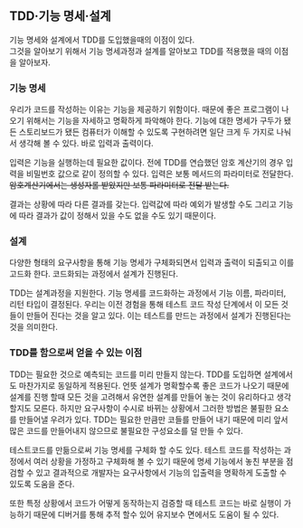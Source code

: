 ## **TDD·기능 명세·설계**

기능 명세와 설계에서 TDD를 도입했을때의 이점이 있다.   
그것을 알아보기 위해서 기능 명세과정과 설계를 알아보고 TDD를  적용했을 때의 이점을 알아보자.

### **기능 명세**

우리가 코드를 작성하는 이유는 기능을 제공하기 위함이다. 때문에 좋은 프로그램이 나오기 위해서는 기능을 자세하고 명확하게 파악해야 한다. 기능에 대한 명세가 구두가 됐든 스토리보드가 됐든 컴퓨터가 이해할 수 있도록 구현하려면 일단 크게 두 가지로 나눠서 생각해 볼 수 있다. 바로 입력과 출력이다.

입력은 기능을 실행하는데 필요한 값이다. 전에 TDD를 연습했던 암호 계산기의 경우 입력을 비밀번호 값으로 같이 정의할 수 있다. 입력은 보통 메서드의 파라미터로 전달한다. ~~암호계산기에서는 생성자롤 받았지만 보통 파라미터로 전달 받는다.~~

결과는 상황에 따라 다른 결과를 갖는다. 입력값에 따라 예외가 발생할 수도 그리고 기능에 따라 결과가 값이 정해서 있을 수도 없을 수도 있기 때문이다.

### **설계**

다양한 형태의 요구사항을 통해 기능 명세가 구체화되면서 입력과 출력이 되출되고 이를 고드화 한다. 코드화되는 과정에서 설계가 진행된다.

TDD는 설계과정을 지원한다. 기능 명세를 코드화하는 과정에서 기능 이름, 파라미터, 리턴 타입이 결정된다. 우리는 이전 경험을 통해 테스트 코드 작성 단계에서 이 모든 것들이 만들어 진다는 것을 알고 있다. 이는 테스트를 만드는 과정에서 설계가 진행된다는 것을 의미한다. 

### **TDD를 함으로써 얻을 수 있는 이점**

TDD는 필요한 것으로 예측되는 코드를 미리 만들지 않는다. TDD를 도입하면 설계에서도 마찬가지로 동일하게 적용된다. 언뜻 설계가 명확할수록 좋은 코드가 나오기 때문에 설계를 진행 할때 모든 것을 고려해서 유연한 설계를 만들어 놓는 것이 유리하다고 생각할지도 모른다. 하지만 요구사항이 수시로 바뀌는 상황에서 그러한 방법은 불필한 요소를 만들어낼 우려가 있다. TDD는 필요한 만큼만 코들를 만들어 내기 때문에 미리 앞서 많은 코드를 만들어내지 않으므로 불필요한 구성요소를 덜 만들 수 있다.

테스트코드를 만듦으로써 기능 명세를 구체화 할 수도 있다. 테스트 코드를 작성하는 과정에서 여러 상황을 가정하고 구체화해 볼 수 있기 때문에 명세 기능에서 놓친 부분을 점검할 수 있고 결과적으로 개발자는 요구사항에서 기능의 입출력을 명확하게 도출할 수 있도록 도움을 준다.

또한 특정 상황에서 코드가 어떻게 동작하는지 검증할 때 테스트 코드는 바로 실행이 가능하기 때문에 디버거를 통해 추적 할수 있어 유지보수 면에서도 도움이 될 수 있다.

